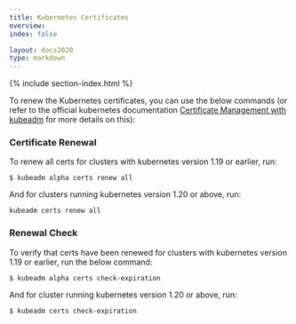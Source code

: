 ```yaml
---
title: Kubernetes Certificates
overview: 
index: false

layout: docs2020
type: markdown
---
```


{% include section-index.html %}

To renew the Kubernetes certificates, you can use the below commands (or refer to the official kubernetes documentation [Certificate Management with kubeadm](https://kubernetes.io/docs/tasks/administer-cluster/kubeadm/kubeadm-certs/) for more details on this):

### Certificate Renewal

To renew all certs for clusters with kubernetes version 1.19 or earlier, run:

	$ kubeadm alpha certs renew all
	
And for clusters running kubernetes version 1.20 or above, run: 

	kubeadm certs renew all

### Renewal Check

To verify that certs have been renewed for clusters with kubernetes version 1.19 or earlier, run the below command:

	$ kubeadm alpha certs check-expiration

And for cluster running kubernetes version 1.20 or above, run:

	$ kubeadm certs check-expiration